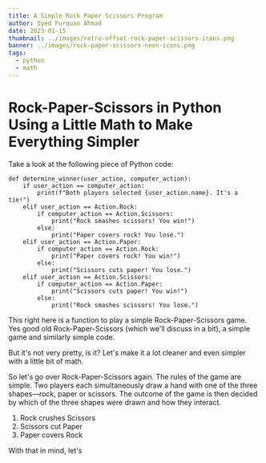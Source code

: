 ```yaml
---
title: A Simple Rock Paper Scissors Program
author: Syed Furquan Ahmad
date: 2023-01-15
thumbnail: ../images/retro-offset-rock-paper-scissors-icons.png
banner: ../images/rock-paper-scissors-neon-icons.png
tags:
  - python
  - math
---
```

# Rock-Paper-Scissors in Python Using a Little Math to Make Everything Simpler

Take a look at the following piece of Python code:

```
def determine_winner(user_action, computer_action):
    if user_action == computer_action:
        print(f"Both players selected {user_action.name}. It's a tie!")
    elif user_action == Action.Rock:
        if computer_action == Action.Scissors:
            print("Rock smashes scissors! You win!")
        else:
            print("Paper covers rock! You lose.")
    elif user_action == Action.Paper:
        if computer_action == Action.Rock:
            print("Paper covers rock! You win!")
        else:
            print("Scissors cuts paper! You lose.")
    elif user_action == Action.Scissors:
        if computer_action == Action.Paper:
            print("Scissors cuts paper! You win!")
        else:
            print("Rock smashes scissors! You lose.")
```

This right here is a function to play a simple Rock-Paper-Scissors game. Yes good old Rock-Paper-Scissors (which we'll discuss in a bit), a simple game and similarly simple code.

But it's not very pretty, is it? Let's make it a lot cleaner and even simpler with a little bit of math.

So let's go over Rock-Paper-Scissors again. The rules of the game are simple. Two players each simultaneously draw a hand with one of the three shapes—rock, paper or scissors. The outcome of the game is then decided by which of the three shapes were drawn and how they interact.

1. Rock crushes Scissors
2. Scissors cut Paper
3. Paper covers Rock

With that in mind, let's